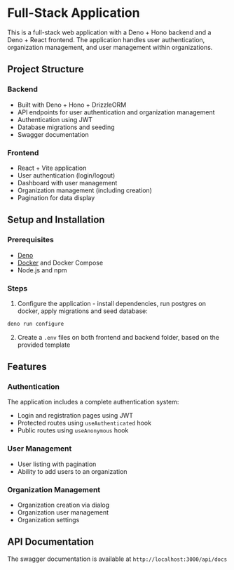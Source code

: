 # Full-Stack Application

This is a full-stack web application with a Deno + Hono backend and a Deno + React frontend. The application handles user authentication, organization management, and user management within organizations.

## Project Structure

### Backend

- Built with Deno + Hono + DrizzleORM
- API endpoints for user authentication and organization management
- Authentication using JWT
- Database migrations and seeding
- Swagger documentation

### Frontend

- React + Vite application
- User authentication (login/logout)
- Dashboard with user management
- Organization management (including creation)
- Pagination for data display

## Setup and Installation

### Prerequisites

- [Deno](https://deno.land/#installation)
- [Docker](https://docs.docker.com/get-docker/) and Docker Compose
- Node.js and npm

### Steps

1. Configure the application - install dependencies, run postgres on docker, apply migrations and seed database:

```bash
deno run configure
```

2. Create a `.env` files on both frontend and backend folder, based on the provided template

## Features

### Authentication

The application includes a complete authentication system:

- Login and registration pages using JWT
- Protected routes using `useAuthenticated` hook
- Public routes using `useAnonymous` hook

### User Management

- User listing with pagination
- Ability to add users to an organization

### Organization Management

- Organization creation via dialog
- Organization user management
- Organization settings

## API Documentation

The swagger documentation is available at `http://localhost:3000/api/docs`
